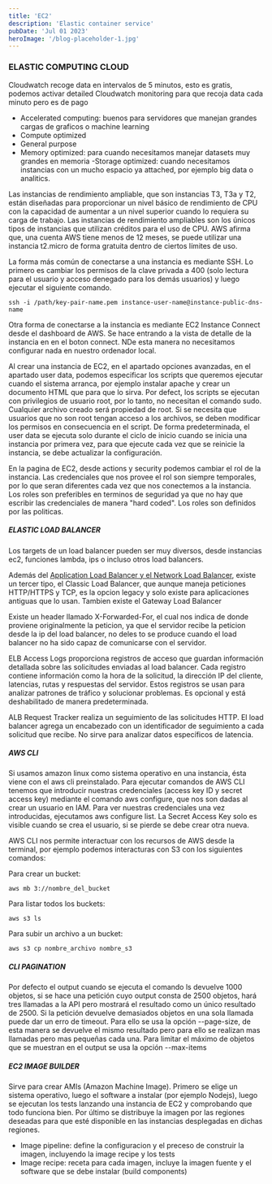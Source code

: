 ```yaml
---
title: 'EC2'
description: 'Elastic container service'
pubDate: 'Jul 01 2023'
heroImage: '/blog-placeholder-1.jpg'
---
```




### ELASTIC COMPUTING CLOUD


Cloudwatch recoge data en intervalos de 5 minutos, esto es gratis, podemos activar detailed Cloudwatch monitoring para que recoja data cada minuto pero es de pago

- Accelerated computing: buenos para servidores que manejan grandes cargas de graficos o machine learning 
- Compute optimized 
- General purpose 
- Memory optimized: para cuando necesitamos manejar datasets muy grandes en memoria
-Storage optimized: cuando necesitamos instancias con un mucho espacio ya attached, por ejemplo big data o analitics.

Las instancias de rendimiento ampliable, que son instancias T3, T3a y T2, están diseñadas para proporcionar un nivel básico de rendimiento de CPU con la capacidad de aumentar a un nivel superior cuando lo requiera su carga de trabajo. Las instancias de rendimiento ampliables son los únicos tipos de instancias que utilizan créditos para el uso de CPU. AWS afirma que, una cuenta AWS tiene menos de 12 meses, se puede utilizar una instancia t2.micro de forma gratuita dentro de ciertos límites de uso.

La forma más común de conectarse a una instancia es mediante SSH. Lo primero es cambiar los permisos de la clave privada a 400 (solo lectura para el usuario y acceso denegado para los demás usuarios) y luego ejecutar el siguiente comando.

```
ssh -i /path/key-pair-name.pem instance-user-name@instance-public-dns-name
```

Otra forma de conectarse a la instancia es mediante EC2 Instance Connect desde el dashboard de AWS. Se hace entrando a la vista de detalle de la instancia en en el boton connect. NDe esta manera no necesitamos configurar nada en nuestro ordenador local.

Al crear una instancia de EC2, en el apartado opciones avanzadas, en el apartado user data, podemos especificar los scripts que queremos ejecutar cuando el sistema arranca, por ejemplo instalar apache y crear un documento HTML que para que lo sirva. Por defect, los scripts se ejecutan con privilegios de usuario root, por lo tanto, no necesitan el comando sudo. Cualquier archivo creado será propiedad de root. Si se necesita que usuarios que no son root tengan acceso a los archivos, se deben modificar los permisos en consecuencia en el script. De forma predeterminada, el user data se ejecuta solo durante el ciclo de inicio cuando se inicia una instancia por primera vez, para que ejecute cada vez que se reinicie la instancia, se debe actualizar la configuración.

En la pagina de EC2, desde actions y security podemos cambiar el rol de la instancia. Las credenciales que nos provee el rol son siempre temporales, por lo que seran diferentes cada vez que nos conectemos a la instancia. Los roles son preferibles en terminos de seguridad ya que no hay que escribir las credenciales de manera "hard coded". Los roles son definidos por las politicas.

##### ELASTIC LOAD BALANCER

Los targets de un load balancer pueden ser muy diversos, desde instancias ec2, funciones lambda, ips o incluso otros load balancers.

Además del [Application Load Balancer y el Network Load Balancer](/blog), existe un tercer tipo, el Classic Load Balancer, que aunque maneja peticiones HTTP/HTTPS y TCP, es la opcion legacy y solo existe para aplicaciones antiguas que lo usan.
Tambien existe el Gateway Load Balancer

Existe un header llamado X-Forwarded-For, el cual nos indica de donde proviene originalmente la peticion, ya que el servidor recibe la peticion desde la ip del load balancer, no deles to se produce cuando el load balancer no ha sido capaz de comunicarse con el servidor.

ELB Access Logs proporciona registros de acceso que guardan información detallada sobre las solicitudes enviadas al load balancer. Cada registro contiene información como la hora de la solicitud, la dirección IP del cliente, latencias, rutas y respuestas del servidor. Estos registros se usan para analizar patrones de tráfico y solucionar problemas. Es opcional y está deshabilitado de manera predeterminada.

ALB Request Tracker realiza un seguimiento de las solicitudes HTTP. El load balancer agrega un encabezado con un identificador de seguimiento a cada solicitud que recibe. No sirve para analizar datos específicos de latencia.

##### AWS CLI

Si usamos amazon linux como sistema operativo en una instancia, ésta viene con el aws cli preinstalado. Para ejecutar comandos de AWS CLI tenemos que introducir nuestras credenciales (access key ID y secret access key) mediante el comando aws configure, que nos son dadas al crear un usuario en IAM. Para ver nuestras credenciales una vez introducidas, ejecutamos aws configure list. La Secret Access Key solo es visible cuando se crea el usuario, si se pierde se debe crear otra nueva.

AWS CLI nos permite interactuar con los recursos de AWS desde la terminal, por ejemplo podemos interacturas con S3 con los siguientes comandos:

Para crear un bucket:

```
aws mb 3://nombre_del_bucket
```

Para listar todos los buckets:

```
aws s3 ls
```

Para subir un archivo a un bucket:
```
aws s3 cp nombre_archivo nombre_s3
```

##### CLI PAGINATION

Por defecto el output cuando se ejecuta el comando ls devuelve 1000 objetos, si se hace una petición cuyo output consta de 2500 objetos, hará tres llamadas a la API pero mostrará el resultado como un único resultado de 2500. Si la petición devuelve demasiados objetos en una sola llamada puede dar un erro de timeout. Para ello se usa la opción --page-size, de esta manera se devuelve el mismo resultado pero para ello se realizan mas llamadas pero mas pequeñas cada una. Para limitar el máximo de objetos que se muestran en el output se usa la opción --max-items


##### EC2 IMAGE BUILDER

Sirve para crear AMIs (Amazon Machine Image). Primero se elige un sistema operativo, luego el software a instalar (por ejemplo Nodejs), luego se ejecutan los tests lanzando una instancia de EC2 y comprobando que todo funciona bien. Por último se distribuye la imagen por las regiones deseadas para que esté disponible en las instancias desplegadas en dichas regiones.
- Image pipeline: define la configuracion y el preceso de construir la imagen, incluyendo la image recipe y los tests
- Image recipe: receta para cada imagen, incluye la imagen fuente y el software que se debe instalar (build components)
